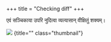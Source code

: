 +++
title = "Checking diff"
+++

एवं सञ्चिकाया उपरि नुदित्वा व्यत्यासान् वीक्षितुं शक्यम्।

![](../images/checking-diff.png)
{title="" class="thumbnail"}